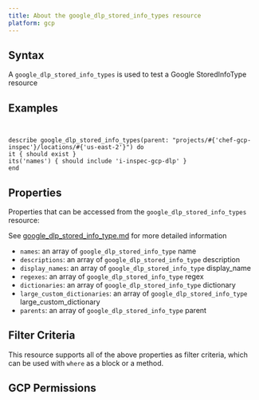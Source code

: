 ```yaml
---
title: About the google_dlp_stored_info_types resource
platform: gcp
---
```


## Syntax
A `google_dlp_stored_info_types` is used to test a Google StoredInfoType resource

## Examples
```


describe google_dlp_stored_info_types(parent: "projects/#{'chef-gcp-inspec'}/locations/#{'us-east-2'}") do
it { should exist }
its('names') { should include 'i-inspec-gcp-dlp' }
end

```

## Properties
Properties that can be accessed from the `google_dlp_stored_info_types` resource:

See [google_dlp_stored_info_type.md](google_dlp_stored_info_type.md) for more detailed information
  * `names`: an array of `google_dlp_stored_info_type` name
  * `descriptions`: an array of `google_dlp_stored_info_type` description
  * `display_names`: an array of `google_dlp_stored_info_type` display_name
  * `regexes`: an array of `google_dlp_stored_info_type` regex
  * `dictionaries`: an array of `google_dlp_stored_info_type` dictionary
  * `large_custom_dictionaries`: an array of `google_dlp_stored_info_type` large_custom_dictionary
  * `parents`: an array of `google_dlp_stored_info_type` parent

## Filter Criteria
This resource supports all of the above properties as filter criteria, which can be used
with `where` as a block or a method.

## GCP Permissions

